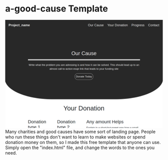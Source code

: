 # a-good-cause Template
<img src="img1.png">
Many charities and good causes have some sort of landing page. People who run these things don't want to learn to make websites or spend donation money on them, so I made this free template that anyone can use. Simply open the "index.html" file, and change the words to the ones you need.